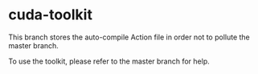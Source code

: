 # cuda-toolkit

This branch stores the auto-compile Action file in order not to pollute the master branch.

To use the toolkit, please refer to the master branch for help.
